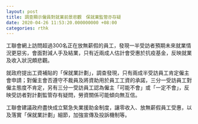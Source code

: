 ```yaml
---
layout: post
title: 調查顯示僱員對就業前景悲觀　保就業監管亦存疑
date: 2020-04-26 11:53:20.000000000 +08:00
categories: rthk
---
```


工聯會網上訪問超過300名正在放無薪假的員工，發現一半受訪者預期未來就業情況更惡劣，會面對減人手及結業，只有近兩成人估計會受惠於抗疫基金，反映就業及收入狀況頗悲觀。

就政府提出工資補貼的「保就業計劃」，調查發現，只有兩成半受訪員工肯定僱主會申請；對僱主會否遵守不裁員及將資助用於員工工資的承諾，三分一受訪員工對僱主態度不肯定，另有三分一受訪員工認為僱主「可能不會」或「一定不會」，反映受訪者對計劃監管存有疑問，勞資關係可能傾向無互信。

工聯會建議政府盡快成立緊急失業援助金制度，讓零收入、放無薪假員工受惠，以及落實「保就業計劃」細節，加強宣傳及投訴機制等。
